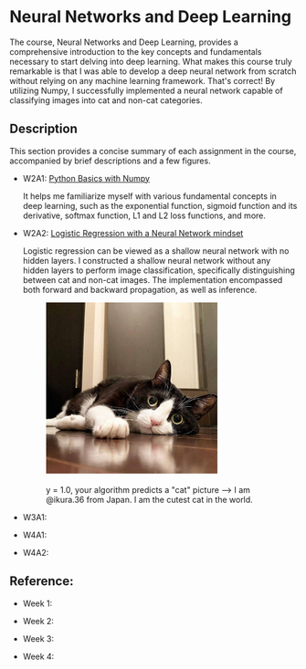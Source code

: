 # Neural Networks and Deep Learning

The course, Neural Networks and Deep Learning, provides a comprehensive introduction to the key concepts and fundamentals necessary to start delving into deep learning. What makes this course truly remarkable is that I was able to develop a deep neural network from scratch without relying on any machine learning framework. That's correct! By utilizing Numpy, I successfully implemented a neural network capable of classifying images into cat and non-cat categories.

## Description
This section provides a concise summary of each assignment in the course, accompanied by brief descriptions and a few figures.

- W2A1: [Python Basics with Numpy](https://github.com/lionlai1989/Deep_Learning_Specialization/blob/master/C1-Neural_Networks_and_Deep_Learning/W2A1-Python_Basics_with_Numpy/Python_Basics_with_Numpy.ipynb)

  It helps me familiarize myself with various fundamental concepts in deep learning, such as the exponential function, sigmoid function and its derivative, softmax function, L1 and L2 loss functions, and more.
  
- W2A2: [Logistic Regression with a Neural Network mindset](https://github.com/lionlai1989/Deep_Learning_Specialization/blob/master/C1-Neural_Networks_and_Deep_Learning/W2A2-Logistic_Regression_with_a_Neural_Network_Mindset/Logistic_Regression_with_a_Neural_Network_mindset.ipynb)

  Logistic regression can be viewed as a shallow neural network with no hidden layers. I constructed a shallow neural network without any hidden layers to perform image classification, specifically distinguishing between cat and non-cat images. The implementation encompassed both forward and backward propagation, as well as inference.
  
  <figure>
  <img src="./W2A2-Logistic_Regression_with_a_Neural_Network_Mindset/my_images/ikura.36.png" alt="my alt text" height="300"/>
  <figcaption><br/>y = 1.0, your algorithm predicts a "cat" picture --> I am @ikura.36 from Japan. I am the cutest cat in the world.</figcaption>
  </figure>

- W3A1:

- W4A1:

- W4A2:



## Reference:

- Week 1:

- Week 2:

- Week 3:

- Week 4:
